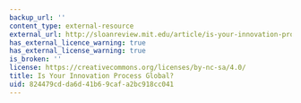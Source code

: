 ```yaml
---
backup_url: ''
content_type: external-resource
external_url: http://sloanreview.mit.edu/article/is-your-innovation-process-global/
has_external_licence_warning: true
has_external_license_warning: true
is_broken: ''
license: https://creativecommons.org/licenses/by-nc-sa/4.0/
title: Is Your Innovation Process Global?
uid: 824479cd-da6d-41b6-9caf-a2bc918cc041
---
```

